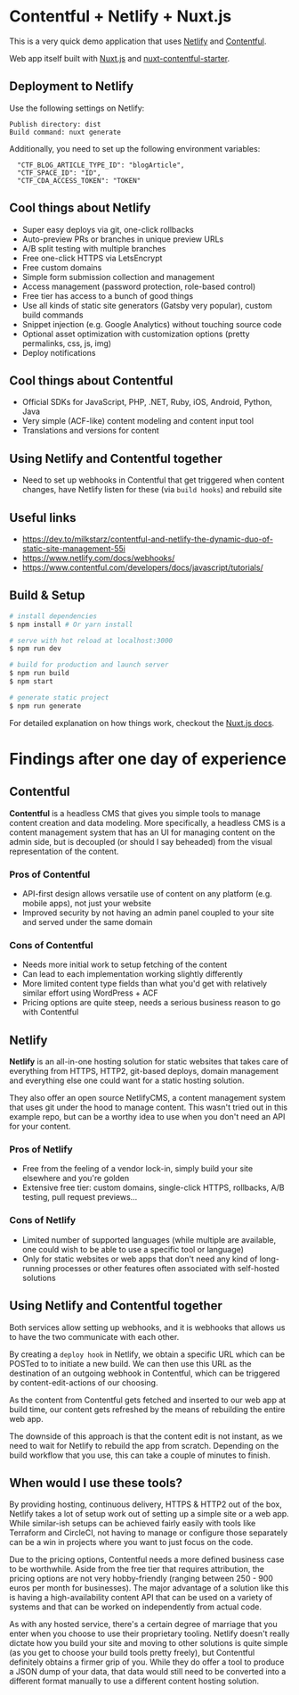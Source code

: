 # Contentful + Netlify + Nuxt.js

This is a very quick demo application that uses [Netlify](https://www.netlify.com/) and [Contentful](https://www.contentful.com/).

Web app itself built with [Nuxt.js](https://nuxtjs.org/) and [nuxt-contentful-starter](https://github.com/yliaho/nuxt-contentful-starter).

## Deployment to Netlify

Use the following settings on Netlify:

```
Publish directory: dist
Build command: nuxt generate
```

Additionally, you need to set up the following environment variables:

```
  "CTF_BLOG_ARTICLE_TYPE_ID": "blogArticle",
  "CTF_SPACE_ID": "ID",
  "CTF_CDA_ACCESS_TOKEN": "TOKEN"
```

## Cool things about Netlify

- Super easy deploys via git, one-click rollbacks
- Auto-preview PRs or branches in unique preview URLs
- A/B split testing with multiple branches
- Free one-click HTTPS via LetsEncrypt
- Free custom domains
- Simple form submission collection and management
- Access management (password protection, role-based control)
- Free tier has access to a bunch of good things
- Use all kinds of static site generators (Gatsby very popular), custom build commands
- Snippet injection (e.g. Google Analytics) without touching source code
- Optional asset optimization with customization options (pretty permalinks, css, js, img)
- Deploy notifications


## Cool things about Contentful

- Official SDKs for JavaScript, PHP, .NET, Ruby, iOS, Android, Python, Java
- Very simple (ACF-like) content modeling and content input tool
- Translations and versions for content


## Using Netlify and Contentful together

- Need to set up webhooks in Contentful that get triggered when content changes, have Netlify listen for these (via `build hooks`) and rebuild site


## Useful links

- https://dev.to/milkstarz/contentful-and-netlify-the-dynamic-duo-of-static-site-management-55i
- https://www.netlify.com/docs/webhooks/
- https://www.contentful.com/developers/docs/javascript/tutorials/

## Build & Setup

``` bash
# install dependencies
$ npm install # Or yarn install

# serve with hot reload at localhost:3000
$ npm run dev

# build for production and launch server
$ npm run build
$ npm start

# generate static project
$ npm run generate
```

For detailed explanation on how things work, checkout the [Nuxt.js docs](https://github.com/nuxt/nuxt.js).

# Findings after one day of experience

## Contentful

**Contentful** is a headless CMS that gives you simple tools to manage content creation and data modeling. More specifically, a headless CMS is a content management system that has an UI for managing content on the admin side, but is decoupled (or should I say beheaded) from the visual representation of the content.

### Pros of Contentful
- API-first design allows versatile use of content on any platform (e.g. mobile apps), not just your website
- Improved security by not having an admin panel coupled to your site and served under the same domain

### Cons of Contentful
- Needs more initial work to setup fetching of the content
- Can lead to each implementation working slightly differently
- More limited content type fields than what you'd get with relatively similar effort using WordPress + ACF
- Pricing options are quite steep, needs a serious business reason to go with Contentful

## Netlify

**Netlify** is an all-in-one hosting solution for static websites that takes care of everything from HTTPS, HTTP2, git-based deploys, domain management and everything else one could want for a static hosting solution.

They also offer an open source NetlifyCMS, a content management system that uses git under the hood to manage content. This wasn't tried out in this example repo, but can be a worthy idea to use when you don't need an API for your content.

### Pros of Netlify
- Free from the feeling of a vendor lock-in, simply build your site elsewhere and you're golden
- Extensive free tier: custom domains, single-click HTTPS, rollbacks, A/B testing, pull request previews...

### Cons of Netlify
- Limited number of supported languages (while multiple are available, one could wish to be able to use a specific tool or language)
- Only for static websites or web apps that don't need any kind of long-running processes or other features often associated with self-hosted solutions

## Using Netlify and Contentful together
Both services allow setting up webhooks, and it is webhooks that allows us to have the two communicate with each other.

By creating a `deploy hook` in Netlify, we obtain a specific URL which can be POSTed to to initiate a new build. We can then use this URL as the destination of an outgoing webhook in Contentful, which can be triggered by content-edit-actions of our choosing. 

As the content from Contentful gets fetched and inserted to our web app at build time, our content gets refreshed by the means of rebuilding the entire web app.

The downside of this approach is that the content edit is not instant, as we need to wait for Netlify to rebuild the app from scratch. Depending on the build workflow that you use, this can take a couple of minutes to finish.

## When would I use these tools?
By providing hosting, continuous delivery, HTTPS & HTTP2 out of the box, Netlify takes a lot of setup work out of setting up a simple site or a web app. While similar-ish setups can be achieved fairly easily with tools like Terraform and CircleCI, not having to manage or configure those separately can be a win in projects where you want to just focus on the code. 

Due to the pricing options, Contentful needs a more defined business case to be worthwhile. Aside from the free tier that requires attribution, the pricing options are not very hobby-friendly (ranging between 250 - 900 euros per month for businesses). The major advantage of a solution like this is having a high-availability content API that can be used on a variety of systems and that can be worked on independently from actual code.

As with any hosted service, there's a certain degree of marriage that you enter when you choose to use their proprietary tooling. Netlify doesn't really dictate how you build your site and moving to other solutions is quite simple (as you get to choose your build tools pretty freely), but Contentful definitely obtains a firmer grip of you. While they do offer a tool to produce a JSON dump of your data, that data would still need to be converted into a different format manually to use a different content hosting solution.

